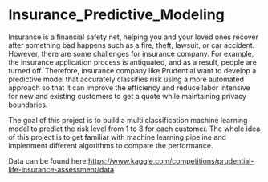# Insurance_Predictive_Modeling

Insurance is a financial safety net, helping you and your loved ones recover after something bad happens such as a fire, theft, lawsuit, or car accident. However, there are some challenges for insurance company. For example, the insurance application process is antiquated, and as a result, people are turned off. Therefore, insurance company like Prudential want to develop a predictive model that accurately classifies risk using a more automated approach so that it can improve the efficiency and reduce labor intensive for new and existing customers to get a quote while maintaining privacy boundaries.

The goal of this project is to build a multi classification machine learning model to predict the risk level from 1 to 8 for each customer. The whole idea of this project is to get familiar with machine learning pipeline and implenment different algorithms to compare the performance.

Data can be found here:https://www.kaggle.com/competitions/prudential-life-insurance-assessment/data
